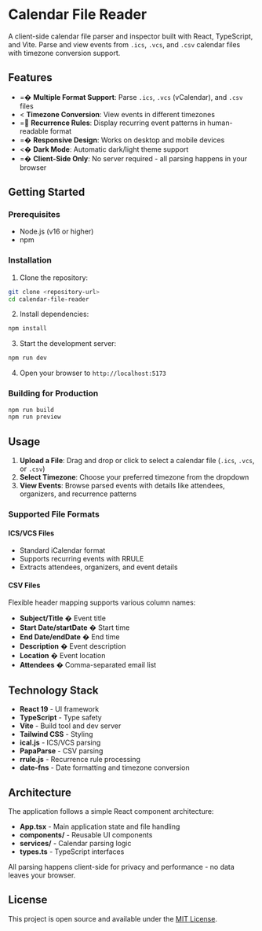 # Calendar File Reader

A client-side calendar file parser and inspector built with React, TypeScript, and Vite. Parse and view events from `.ics`, `.vcs`, and `.csv` calendar files with timezone conversion support.

## Features

- =� **Multiple Format Support**: Parse `.ics`, `.vcs` (vCalendar), and `.csv` files
- <
 **Timezone Conversion**: View events in different timezones
- = **Recurrence Rules**: Display recurring event patterns in human-readable format
- =� **Responsive Design**: Works on desktop and mobile devices
- <� **Dark Mode**: Automatic dark/light theme support
- =� **Client-Side Only**: No server required - all parsing happens in your browser

## Getting Started

### Prerequisites

- Node.js (v16 or higher)
- npm

### Installation

1. Clone the repository:
```bash
git clone <repository-url>
cd calendar-file-reader
```

2. Install dependencies:
```bash
npm install
```

3. Start the development server:
```bash
npm run dev
```

4. Open your browser to `http://localhost:5173`

### Building for Production

```bash
npm run build
npm run preview
```

## Usage

1. **Upload a File**: Drag and drop or click to select a calendar file (`.ics`, `.vcs`, or `.csv`)
2. **Select Timezone**: Choose your preferred timezone from the dropdown
3. **View Events**: Browse parsed events with details like attendees, organizers, and recurrence patterns

### Supported File Formats

#### ICS/VCS Files
- Standard iCalendar format
- Supports recurring events with RRULE
- Extracts attendees, organizers, and event details

#### CSV Files
Flexible header mapping supports various column names:
- **Subject/Title** � Event title
- **Start Date/startDate** � Start time
- **End Date/endDate** � End time
- **Description** � Event description
- **Location** � Event location
- **Attendees** � Comma-separated email list

## Technology Stack

- **React 19** - UI framework
- **TypeScript** - Type safety
- **Vite** - Build tool and dev server
- **Tailwind CSS** - Styling
- **ical.js** - ICS/VCS parsing
- **PapaParse** - CSV parsing
- **rrule.js** - Recurrence rule processing
- **date-fns** - Date formatting and timezone conversion

## Architecture

The application follows a simple React component architecture:

- **App.tsx** - Main application state and file handling
- **components/** - Reusable UI components
- **services/** - Calendar parsing logic
- **types.ts** - TypeScript interfaces

All parsing happens client-side for privacy and performance - no data leaves your browser.

## License

This project is open source and available under the [MIT License](LICENSE).